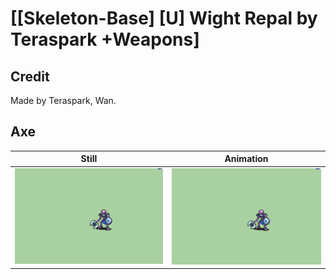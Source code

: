 # [\[Skeleton-Base\] \[U\] Wight Repal by Teraspark +Weapons]

## Credit

Made by Teraspark, Wan.
	
## Axe

| Still | Animation |
| :---: | :-------: |
| ![Axe still](./Axe_000.png) | ![Axe animation](./Axe.gif) |
